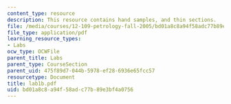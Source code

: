 ```yaml
---
content_type: resource
description: This resource contains hand samples, and thin sections.
file: /media/courses/12-109-petrology-fall-2005/bd01a8c8a94f58adc77b89e3bf4a0756_lab1b.pdf
file_type: application/pdf
learning_resource_types:
- Labs
ocw_type: OCWFile
parent_title: Labs
parent_type: CourseSection
parent_uid: 475f89d7-044b-5978-ef28-6936e65fcc57
resourcetype: Document
title: lab1b.pdf
uid: bd01a8c8-a94f-58ad-c77b-89e3bf4a0756
---
```

